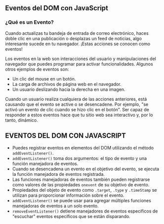 ## Eventos del DOM con JavaScript

### ¿Qué es un Evento?

Cuando actualizas tu bandeja de entrada de correo electrónico, haces doble clic en una publicación o desplazas un feed de noticias, algo interesante sucede en tu navegador. ¡Estas acciones se conocen como eventos!

Los eventos en la web son interacciones del usuario y manipulaciones del navegador que puedes programar para activar funcionalidades. Algunos otros ejemplos de eventos son:

- Un clic del mouse en un botón.
- La carga de archivos de página web en el navegador.
- Un usuario deslizando hacia la derecha en una imagen.

Cuando un usuario realiza cualquiera de las acciones anteriores, está causando que el evento se active o se desencadene. Por ejemplo, "se activó un evento de clic cuando se hizo clic en el botón". Ser capaz de responder a estos eventos hace que tu sitio web sea interactivo y, por lo tanto, dinámico.

## EVENTOS DEL DOM CON JAVASCRIPT

- Puedes registrar eventos en elementos del DOM utilizando el método `addEventListener()`.
- `addEventListener()` toma dos argumentos: el tipo de evento y una función manejadora de eventos.
- Cuando se desencadena un evento en el objetivo del evento, se ejecuta la función manejadora de eventos registrada.
- Las funciones manejadoras de eventos también pueden registrarse como valores de las propiedades `onevent` de su objetivo de evento.
- Propiedades del objeto de evento como `.target`, `.type` y `.timeStamp` se utilizan para proporcionar información sobre el evento.
- `addEventListener()` se puede usar para agregar múltiples funciones manejadoras de eventos a un solo evento.
- `removeEventListener()` detiene manejadores de eventos específicos de "escuchar" eventos específicos que se están disparando.
